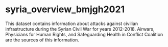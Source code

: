 # syria_overview_bmjgh2021

This dataset contains information about attacks against civilian infrastructure during the Syrian Civil War for years 2012-2018. Airwars, Physicians for Human Rights, and Safeguarding Health in Conflict Coalition are the sources of this information. 
